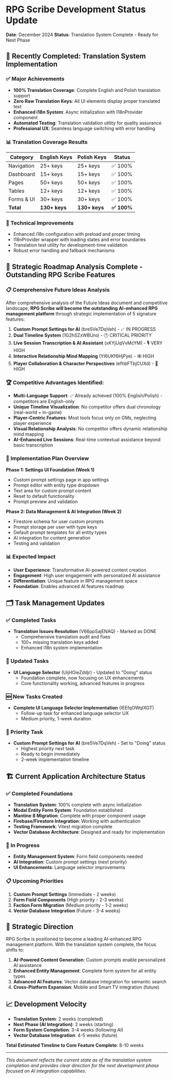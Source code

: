 # RPG Scribe Development Status Update

**Date**: December 2024
**Status**: Translation System Complete - Ready for Next Phase

## 🎉 Recently Completed: Translation System Implementation

### ✅ Major Achievements
- **100% Translation Coverage**: Complete English and Polish translation support
- **Zero Raw Translation Keys**: All UI elements display proper translated text
- **Enhanced i18n System**: Async initialization with I18nProvider component
- **Automated Testing**: Translation validation utility for quality assurance
- **Professional UX**: Seamless language switching with error handling

### 📊 Translation Coverage Results
| Category | English Keys | Polish Keys | Status |
|----------|--------------|-------------|---------|
| Navigation | 25+ keys | 25+ keys | ✅ 100% |
| Dashboard | 15+ keys | 15+ keys | ✅ 100% |
| Pages | 50+ keys | 50+ keys | ✅ 100% |
| Tables | 12+ keys | 12+ keys | ✅ 100% |
| Forms & UI | 30+ keys | 30+ keys | ✅ 100% |
| **Total** | **130+ keys** | **130+ keys** | **✅ 100%** |

### 🔧 Technical Improvements
- Enhanced i18n configuration with preload and proper timing
- I18nProvider wrapper with loading states and error boundaries
- Translation test utility for development-time validation
- Robust error handling and fallback mechanisms

## 🎯 Strategic Roadmap Analysis Complete - Outstanding RPG Scribe Features

### 📋 Comprehensive Future Ideas Analysis
After comprehensive analysis of the Future Ideas document and competitive landscape, **RPG Scribe will become the outstanding AI-enhanced RPG management platform** through strategic implementation of 5 signature features:

1. **Custom Prompt Settings for AI** (bre5Ve7DqVeh) - ✅ IN PROGRESS
2. **Dual Timeline System** (1G2hSZxWBUro) - 🕐 CRITICAL PRIORITY
3. **Live Session Transcription & AI Assistant** (xKYjUqVvMcYM) - 🎙️ VERY HIGH
4. **Interactive Relationship Mind Mapping** (YI6UKf6HjPye) - 🕸️ HIGH
5. **Player Collaboration & Character Perspectives** (efhbFTbjCUXd) - 👥 HIGH

### 🏆 Competitive Advantages Identified:
- **Multi-Language Support**: ✅ Already achieved (100% English/Polish) - competitors are English-only
- **Unique Timeline Visualization**: No competitor offers dual chronology (real-world + in-game)
- **Player-Centric Features**: Most tools focus only on GMs, neglecting player experience
- **Visual Relationship Analysis**: No competitor offers dynamic relationship mind mapping
- **AI-Enhanced Live Sessions**: Real-time contextual assistance beyond basic transcription

### 🚀 Implementation Plan Overview

**Phase 1: Settings UI Foundation (Week 1)**
- Custom prompt settings page in app settings
- Prompt editor with entity type dropdown
- Text area for custom prompt content
- Reset to default functionality
- Prompt preview and validation

**Phase 2: Data Management & AI Integration (Week 2)**
- Firestore schema for user custom prompts
- Prompt storage per user with type keys
- Default prompt templates for all entity types
- AI integration for content generation
- Testing and validation

### 📊 Expected Impact
- **User Experience**: Transformative AI-powered content creation
- **Engagement**: High user engagement with personalized AI assistance
- **Differentiation**: Unique feature in RPG management space
- **Foundation**: Enables advanced AI features roadmap

## 🗂️ Task Management Updates

### ✅ Completed Tasks
- **Translation Issues Resolution** (V66ppSajENAQ) - Marked as DONE
  - Comprehensive translation audit and fixes
  - 100+ missing translation keys added
  - Enhanced i18n system implementation

### 🔄 Updated Tasks
- **UI Language Selector** (UijHOieZddjr) - Updated to "Doing" status
  - Foundation complete, now focusing on UX enhancements
  - Core functionality working, advanced features in progress

### 🆕 New Tasks Created
- **Complete UI Language Selector Implementation** (IEEfqOWqIXGT)
  - Follow-up task for enhanced language selector UX
  - Medium priority, 1-week duration

### 🎯 Priority Task
- **Custom Prompt Settings for AI** (bre5Ve7DqVeh) - Set to "Doing" status
  - Highest priority next task
  - Ready to begin immediately
  - 2-week implementation timeline

## 🏗️ Current Application Architecture Status

### ✅ Completed Foundations
- **Translation System**: 100% complete with async initialization
- **Modal Entity Form System**: Foundation established
- **Mantine 8 Migration**: Complete with proper component usage
- **Firebase/Firestore Integration**: Working with authentication
- **Testing Framework**: Vitest migration complete
- **Vector Database Architecture**: Designed and ready for implementation

### 🔄 In Progress
- **Entity Management System**: Form field components needed
- **AI Integration**: Custom prompt settings (next priority)
- **UI Enhancements**: Language selector improvements

### 📋 Upcoming Priorities
1. **Custom Prompt Settings** (Immediate - 2 weeks)
2. **Form Field Components** (High priority - 2-3 weeks)
3. **Faction Form Migration** (Medium priority - 1-2 weeks)
4. **Vector Database Integration** (Future - 3-4 weeks)

## 🎯 Strategic Direction

RPG Scribe is positioned to become a leading AI-enhanced RPG management platform. With the translation system complete, the focus shifts to:

1. **AI-Powered Content Generation**: Custom prompts enable personalized AI assistance
2. **Enhanced Entity Management**: Complete form system for all entity types
3. **Advanced AI Features**: Vector database integration for semantic search
4. **Cross-Platform Expansion**: Mobile and Smart TV integration (future)

## 📈 Development Velocity

- **Translation System**: 2 weeks (completed)
- **Next Phase (AI Integration)**: 2 weeks (starting)
- **Form System Completion**: 3-4 weeks (following AI)
- **Vector Database Integration**: 4-5 weeks (future)

**Total Estimated Timeline to Core Feature Complete**: 8-10 weeks

---

*This document reflects the current state as of the translation system completion and provides clear direction for the next development phase focused on AI integration capabilities.*
